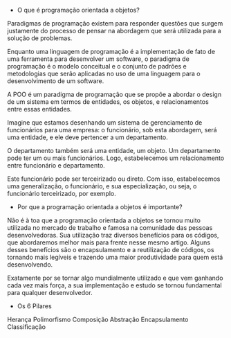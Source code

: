 - O que é programação orientada a objetos?

Paradigmas de programação existem para responder questões que surgem justamente do processo de pensar na abordagem que será utilizada para a solução de problemas.

Enquanto uma linguagem de programação é a implementação de fato de uma ferramenta para desenvolver um software, o paradigma de programação é o modelo conceitual e o conjunto de padrões e metodologias que serão aplicadas no uso de uma linguagem para o desenvolvimento de um software. 

A POO é um paradigma de programação que se propõe a abordar o design de um sistema em termos de entidades, os objetos, e relacionamentos entre essas entidades. 

Imagine que estamos desenhando um sistema de gerenciamento de funcionários para uma empresa: o funcionário, sob esta abordagem, será uma entidade, e ele deve pertencer a um departamento. 

O departamento também será uma entidade, um objeto. Um departamento pode ter um ou mais funcionários. Logo, estabelecemos um relacionamento entre funcionário e departamento. 

Este funcionário pode ser terceirizado ou direto. Com isso, estabelecemos uma generalização, o funcionário, e sua especialização, ou seja, o funcionário terceirizado, por exemplo.


- Por que a programação orientada a objetos é importante?

Não é à toa que a programação orientada a objetos se tornou muito utilizada no mercado de trabalho e famosa na comunidade das pessoas desenvolvedoras. Sua utilização traz diversos benefícios para os códigos, que abordaremos melhor mais para frente nesse mesmo artigo. Alguns desses benefícios são o encapsulamento e a reutilização de códigos, os tornando mais legíveis e trazendo uma maior produtividade para quem está desenvolvendo.

Exatamente por se tornar algo mundialmente utilizado e que vem ganhando cada vez mais força, a sua implementação e estudo se tornou fundamental para qualquer desenvolvedor. 

 - Os 6 Pilares

 Herança 
 Polimorfismo
 Composição
 Abstração
 Encapsulamento
 Classificação
